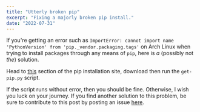 ```yaml
---
title: "Utterly broken pip"
excerpt: "Fixing a majorly broken pip install."
date: "2022-07-31"
---
```


If you're getting an error such as `ImportError: cannot import name 'PythonVersion' from 'pip._vendor.packaging.tags'` on Arch Linux when trying to install packages through any means of `pip`, here is *a* (possibly not *the*) solution.

Head to [this](https://pip.pypa.io/en/stable/installation/#get-pip-py) section of the pip installation site, download then run the `get-pip.py` script.

If the script runs without error, then you should be fine. Otherwise, I wish you luck on your journey. If you find another solution to this problem, be sure to contribute to this post by posting an issue [here](https://github.com/Xithrius/xithrius.cloud/issues/new).

